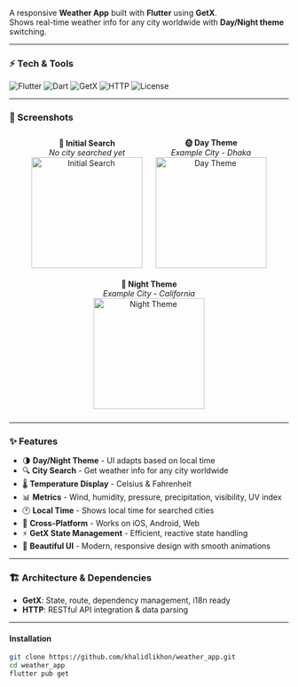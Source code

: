 A responsive **Weather App** built with **Flutter** using **GetX**.  
Shows real-time weather info for any city worldwide with **Day/Night theme** switching.

---

### ⚡ Tech & Tools
![Flutter](https://img.shields.io/badge/Flutter-3.19.5-blue?style=flat-square&logo=flutter)
![Dart](https://img.shields.io/badge/Dart-3.3.1-blue?style=flat-square&logo=dart)
![GetX](https://img.shields.io/badge/GetX-4.6.5-red?style=flat-square)
![HTTP](https://img.shields.io/badge/HTTP-0.15.0-blue?style=flat-square)
![License](https://img.shields.io/badge/License-MIT-green?style=flat-square)

---

### 📸 Screenshots

<div align="center">

<div style="display: inline-block; margin: 10px; text-align: center;">
  <b>🔎 Initial Search</b><br><i>No city searched yet</i><br>
  <img src="https://github.com/user-attachments/assets/4f5106d3-e811-446a-9fad-252697b44659" alt="Initial Search" width="200"/>
</div>

<div style="display: inline-block; margin: 10px; text-align: center;">
  <b>🌞 Day Theme</b><br><i>Example City - Dhaka</i><br>
  <img src="https://github.com/user-attachments/assets/23f978f5-d1c9-47e0-955b-b26240e121a2" alt="Day Theme" width="200"/>
</div>

<div style="display: inline-block; margin: 10px; text-align: center;">
  <b>🌙 Night Theme</b><br><i>Example City - California</i><br>
  <img src="https://github.com/user-attachments/assets/48362ba2-4e48-415e-87e6-688615241800" alt="Night Theme" width="200"/>
</div>

</div>

---

### ✨ Features
- 🌗 **Day/Night Theme** - UI adapts based on local time  
- 🔍 **City Search** - Get weather info for any city worldwide  
- 🌡️ **Temperature Display** - Celsius & Fahrenheit  
- 📊 **Metrics** - Wind, humidity, pressure, precipitation, visibility, UV index  
- 🕐 **Local Time** - Shows local time for searched cities  
- 📱 **Cross-Platform** - Works on iOS, Android, Web  
- ⚡ **GetX State Management** - Efficient, reactive state handling  
- 🎨 **Beautiful UI** - Modern, responsive design with smooth animations  

---

### 🏗️ Architecture & Dependencies
- **GetX**: State, route, dependency management, i18n ready  
- **HTTP**: RESTful API integration & data parsing

---

#### Installation
```bash
git clone https://github.com/khalidlikhon/weather_app.git
cd weather_app
flutter pub get
